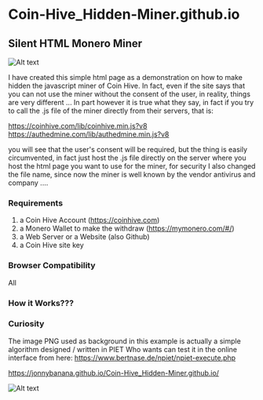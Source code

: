 # Coin-Hive_Hidden-Miner.github.io

<h2>Silent HTML Monero Miner</h2>


![Alt text](https://raw.githubusercontent.com/JonnyBanana/Coin-Hive_Hidden-Miner.github.io/master/img/coinhive-icon.png)

I have created this simple html page as a demonstration on how to make hidden the javascript miner of Coin Hive.
In fact, even if the site says that you can not use the miner without the consent of the user, in reality, things are very different ...
In part however it is true what they say, in fact if you try to call the .js file of the miner directly from their servers, that is:

https://coinhive.com/lib/coinhive.min.js?v8</BR>
https://authedmine.com/lib/authedmine.min.js?v8

you will see that the user's consent will be required, but the thing is easily circumvented, in fact just host the .js file directly on the server where you host the html page you want to use for the miner, for security I also changed the file name, since now the miner is well known by the vendor antivirus and company ....

<h3> Requirements </h3>

1. a Coin Hive Account (https://coinhive.com)
2. a Monero Wallet to make the withdraw  (https://mymonero.com/#/)
3. a Web Server or a Website (also Github)
4. a Coin Hive site key


<h3> Browser Compatibility </h3>

All

<h3> How it Works??? </h3>



<h3> Curiosity </h3>

The image PNG used as background in this example is actually a simple algorithm designed / written in PIET
Who wants can test it in the online interface from here: https://www.bertnase.de/npiet/npiet-execute.php

https://jonnybanana.github.io/Coin-Hive_Hidden-Miner.github.io/


![Alt text](https://raw.githubusercontent.com/JonnyBanana/Coin-Hive_Hidden-Miner.github.io/master/img/bit.png)
